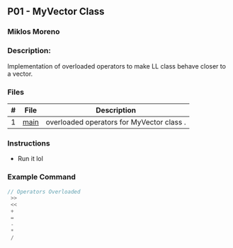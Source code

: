 ## P01 - MyVector Class
### Miklos Moreno
### Description:

Implementation of overloaded operators to make LL class behave closer to a vector.

### Files

|   #   | File             | Description                               |
| :---: | ---------------- | ----------------------------------------- |
|   1   | [main](main.cpp) | overloaded operators for MyVector class . |



### Instructions

- Run it lol

### Example Command

```cpp
// Operators Overloaded
 >>
 <<
 +
 =
 -
 *
 /
```